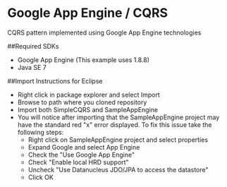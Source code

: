 Google App Engine / CQRS
=========================

CQRS pattern implemented using Google App Engine technologies

##Required SDKs
- Google App Engine (This example uses 1.8.8)
- Java SE 7

##Import Instructions for Eclipse
- Right click in package explorer and select Import
- Browse to path where you cloned repository
- Import both SimpleCQRS and SampleAppEngine
- You will notice after importing that the SampleAppEngine project may have the standard red "x" error displayed. To fix this issue take the following steps:
	* Right click on SampleAppEngine project and select properties
	* Expand Google and select App Engine
	* Check the "Use Google App Engine"
	* Check "Enable local HRD support"
	* Uncheck "Use Datanucleus JDO/JPA to access the datastore"
	* Click OK
